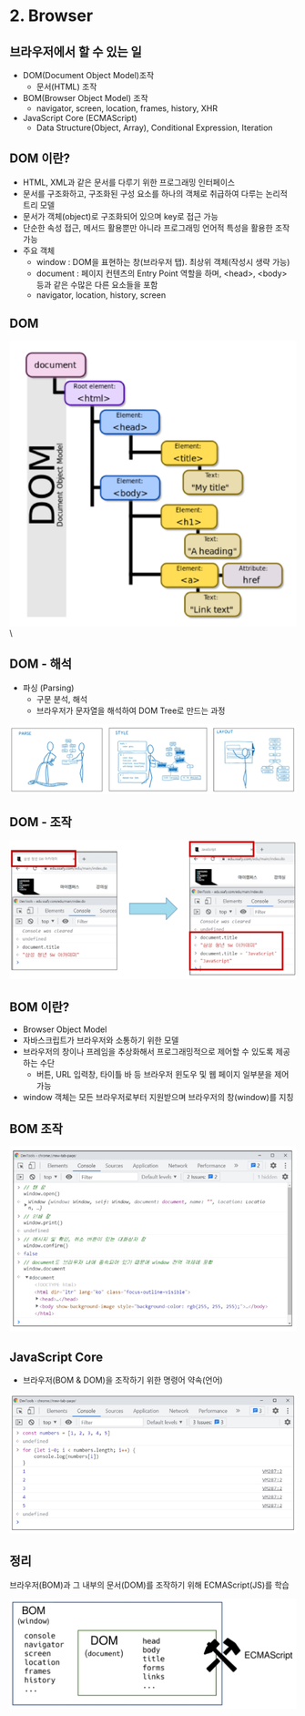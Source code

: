 # 2. Browser



## 브라우저에서 할 수 있는 일

- DOM(Document Object Model)조작
  - 문서(HTML) 조작
- BOM(Browser Object Model) 조작
  - navigator, screen, location, frames, history, XHR
- JavaScript Core (ECMAScript)
  - Data Structure(Object, Array), Conditional Expression, Iteration





## DOM 이란?

- HTML, XML과 같은 문서를 다루기 위한 프로그래밍 인터페이스
- 문서를 구조화하고, 구조화된 구성 요소를 하나의 객체로 취급하여 다루는 논리적 트리 모델
- 문서가 객체(object)로 구조화되어 있으며 key로 접근 가능
- 단순한 속성 접근, 메서드 활용뿐만 아니라 프로그래밍 언어적 특성을 활용한 조작 가능
- 주요 객체
  - window : DOM을 표현하는 창(브라우저 탭). 최상위 객체(작성시 생략 가능)
  - document : 페이지 컨텐츠의 Entry Point 역할을 하며, \<head>, \<body> 등과 같은 수많은 다른 요소들을 포함
  - navigator, location, history, screen





## DOM

![image-20220427005756022](2.%20Browser.assets/image-20220427005756022.png)\





## DOM - 해석

- 파싱 (Parsing)
  - 구문 분석, 해석
  - 브라우저가 문자열을 해석하여 DOM Tree로 만드는 과정

![image-20220427005838300](2.%20Browser.assets/image-20220427005838300.png)





## DOM - 조작

![image-20220427005910528](2.%20Browser.assets/image-20220427005910528.png)





## BOM 이란?

- Browser Object Model
- 자바스크립트가 브라우저와 소통하기 위한 모델
- 브라우저의 창이나 프레임을 추상화해서 프로그래밍적으로 제어할 수 있도록 제공하는 수단
  - 버튼, URL 입력창, 타이틀 바 등 브라우저 윈도우 및 웹 페이지 일부분을 제어 가능
- window 객체는 모든 브라우저로부터 지원받으며 브라우저의 창(window)를 지칭





## BOM 조작

![image-20220428091839038](2.%20Browser.assets/image-20220428091839038.png)





## JavaScript Core

- 브라우저(BOM & DOM)을 조작하기 위한 명령어 약속(언어)

![image-20220428091927462](2.%20Browser.assets/image-20220428091927462.png)





## 정리

브라우저(BOM)과 그 내부의 문서(DOM)를 조작하기 위해 ECMAScript(JS)를 학습

![image-20220428092004213](2.%20Browser.assets/image-20220428092004213.png)



